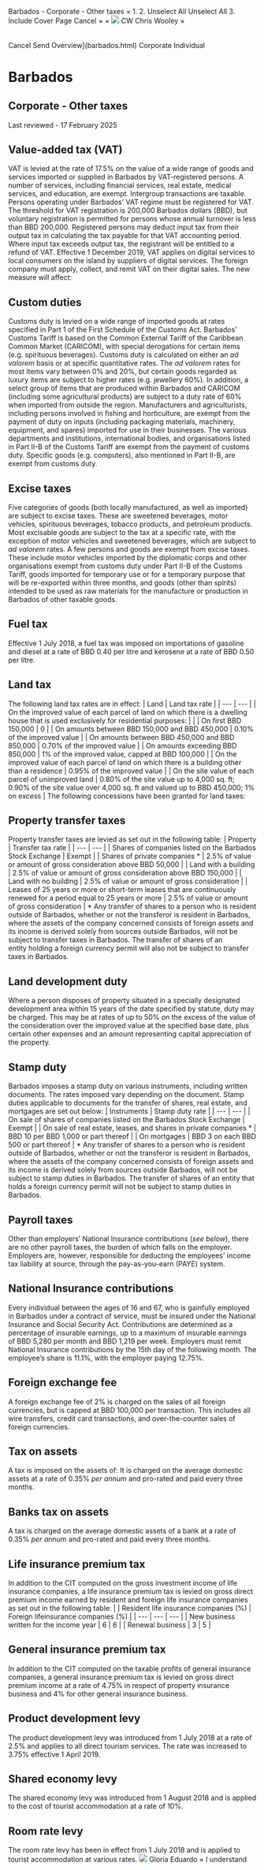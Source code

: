 Barbados - Corporate - Other taxes
×
1.
2.
Unselect All
Unselect All
3.
Include Cover Page
Cancel
×
×
![](-/media/world-wide-tax-summaries/attachments/global---chris-wooley.ashx%3Frev=ac5e5f3223b34096b1afc2a6009c7320&revision=ac5e5f32-23b3-4096-b1af-c2a6009c7320&hash=859B7ADC84DC2CBEC9760E9E6EE7DE6D0A8BFCDF)
CW
Chris Wooley
×
######
Cancel
Send
Overview](barbados.html)
Corporate
Individual
# Barbados
## Corporate - Other taxes
Last reviewed - 17 February 2025
## Value-added tax (VAT)
VAT is levied at the rate of 17.5% on the value of a wide range of goods and services imported or supplied in Barbados by VAT-registered persons.
A number of services, including financial services, real estate, medical services, and education, are exempt. Intergroup transactions are taxable.
Persons operating under Barbados’ VAT regime must be registered for VAT. The threshold for VAT registration is 200,000 Barbados dollars (BBD), but voluntary registration is permitted for persons whose annual turnover is less than BBD 200,000.
Registered persons may deduct input tax from their output tax in calculating the tax payable for that VAT accounting period. Where input tax exceeds output tax, the registrant will be entitled to a refund of VAT.
Effective 1 December 2019, VAT applies on digital services to local consumers on the island by suppliers of digital services. The foreign company must apply, collect, and remit VAT on their digital sales.
The new measure will affect:
## Custom duties
Customs duty is levied on a wide range of imported goods at rates specified in Part 1 of the First Schedule of the Customs Act. Barbados’ Customs Tariff is based on the Common External Tariff of the Caribbean Common Market (CARICOM), with special derogations for certain items (e.g. spirituous beverages). Customs duty is calculated on either an *ad valorem* basis or at specific quantitative rates. The *ad valorem* rates for most items vary between 0% and 20%, but certain goods regarded as luxury items are subject to higher rates (e.g. jewellery 60%). In addition, a select group of items that are produced within Barbados and CARICOM (including some agricultural products) are subject to a duty rate of 60% when imported from outside the region.
Manufacturers and agriculturists, including persons involved in fishing and horticulture, are exempt from the payment of duty on inputs (including packaging materials, machinery, equipment, and spares) imported for use in their businesses.
The various departments and institutions, international bodies, and organisations listed in Part II-B of the Customs Tariff are exempt from the payment of customs duty. Specific goods (e.g. computers), also mentioned in Part II-B, are exempt from customs duty.
## Excise taxes
Five categories of goods (both locally manufactured, as well as imported) are subject to excise taxes. These are sweetened beverages, motor vehicles, spirituous beverages, tobacco products, and petroleum products. Most excisable goods are subject to the tax at a specific rate, with the exception of motor vehicles and sweetened beverages, which are subject to *ad valorem* rates.
A few persons and goods are exempt from excise taxes. These include motor vehicles imported by the diplomatic corps and other organisations exempt from customs duty under Part II-B of the Customs Tariff, goods imported for temporary use or for a temporary purpose that will be re-exported within three months, and goods (other than spirits) intended to be used as raw materials for the manufacture or production in Barbados of other taxable goods.
## Fuel tax
Effective 1 July 2018, a fuel tax was imposed on importations of gasoline and diesel at a rate of BBD 0.40 per litre and kerosene at a rate of BBD 0.50 per litre.
## Land tax
The following land tax rates are in effect:
| Land | Land tax rate |
| --- | --- |
| On the improved value of each parcel of land on which there is a dwelling house that is used exclusively for residential purposes: |  |
| On first BBD 150,000 | 0 |
| On amounts between BBD 150,000 and BBD 450,000 | 0.10% of the improved value |
| On amounts between BBD 450,000 and BBD 850,000 | 0.70% of the improved value |
| On amounts exceeding BBD 850,000 | 1% of the improved value, capped at BBD 100,000 |
| On the improved value of each parcel of land on which there is a building other than a residence | 0.95% of the improved value |
| On the site value of each parcel of unimproved land | 0.80% of the site value up to 4,000 sq. ft; 0.90% of the site value over 4,000 sq. ft and valued up to BBD 450,000; 1% on excess |
The following concessions have been granted for land taxes:
## Property transfer taxes
Property transfer taxes are levied as set out in the following table:
| Property | Transfer tax rate |
| --- | --- |
| Shares of companies listed on the Barbados Stock Exchange | Exempt |
| Shares of private companies \* | 2.5% of value or amount of gross consideration above BBD 50,000 |
| Land with a building | 2.5% of value or amount of gross consideration above BBD 150,000 |
| Land with no building | 2.5% of value or amount of gross consideration |
| Leases of 25 years or more or short-term leases that are continuously renewed for a period equal to 25 years or more | 2.5% of value or amount of gross consideration |
\* Any transfer of shares to a person who is resident outside of Barbados, whether or not the transferor is resident in Barbados, where the assets of the company concerned consists of foreign assets and its income is derived solely from sources outside Barbados, will not be subject to transfer taxes in Barbados. The transfer of shares of an entity holding a foreign currency permit will also not be subject to transfer taxes in Barbados.
## Land development duty
Where a person disposes of property situated in a specially designated development area within 15 years of the date specified by statute, duty may be charged. This may be at rates of up to 50% on the excess of the value of the consideration over the improved value at the specified base date, plus certain other expenses and an amount representing capital appreciation of the property.
## Stamp duty
Barbados imposes a stamp duty on various instruments, including written documents. The rates imposed vary depending on the document. Stamp duties applicable to documents for the transfer of shares, real estate, and mortgages are set out below:
| Instruments | Stamp duty rate |
| --- | --- |
| On sale of shares of companies listed on the Barbados Stock Exchange | Exempt |
| On sale of real estate, leases, and shares in private companies \* | BBD 10 per BBD 1,000 or part thereof |
| On mortgages | BBD 3 on each BBD 500 or part thereof |
\* Any transfer of shares to a person who is resident outside of Barbados, whether or not the transferor is resident in Barbados, where the assets of the company concerned consists of foreign assets and its income is derived solely from sources outside Barbados, will not be subject to stamp duties in Barbados. The transfer of shares of an entity that holds a foreign currency permit will not be subject to stamp duties in Barbados.
## Payroll taxes
Other than employers’ National Insurance contributions (*see below*), there are no other payroll taxes, the burden of which falls on the employer. Employers are, however, responsible for deducting the employees’ income tax liability at source, through the pay-as-you-earn (PAYE) system.
## National Insurance contributions
Every individual between the ages of 16 and 67, who is gainfully employed in Barbados under a contract of service, must be insured under the National Insurance and Social Security Act.
Contributions are determined as a percentage of insurable earnings, up to a maximum of insurable earnings of BBD 5,280 per month and BBD 1,219 per week. Employers must remit National Insurance contributions by the 15th day of the following month. The employee’s share is 11.1%, with the employer paying 12.75%.
## Foreign exchange fee
A foreign exchange fee of 2% is charged on the sales of all foreign currencies, but is capped at BBD 100,000 per transaction. This includes all wire transfers, credit card transactions, and over-the-counter sales of foreign currencies.
## Tax on assets
A tax is imposed on the assets of:
It is charged on the average domestic assets at a rate of 0.35% *per annum* and pro-rated and paid every three months.
## Banks tax on assets
A tax is charged on the average domestic assets of a bank at a rate of 0.35% *per annum* and pro-rated and paid every three months.
## Life insurance premium tax
In addition to the CIT computed on the gross investment income of life insurance companies, a life insurance premium tax is levied on gross direct premium income earned by resident and foreign life insurance companies as set out in the following table:
|  | Resident life insurance companies (%) | Foreign lifeinsurance companies (%) |
| --- | --- | --- |
| New business written for the income year | 6 | 6 |
| Renewal business | 3 | 5 |
## General insurance premium tax
In addition to the CIT computed on the taxable profits of general insurance companies, a general insurance premium tax is levied on gross direct premium income at a rate of 4.75% in respect of property insurance business and 4% for other general insurance business.
## Product development levy
The product development levy was introduced from 1 July 2018 at a rate of 2.5% and applies to all direct tourism services. The rate was increased to 3.75% effective 1 April 2019.
## Shared economy levy
The shared economy levy was introduced from 1 August 2018 and is applied to the cost of tourist accommodation at a rate of 10%.
## Room rate levy
The room rate levy has been in effect from 1 July 2018 and is applied to tourist accommodation at various rates.
![](-/media/world-wide-tax-summaries/attachments/barbados---gloria-eduardo.ashx%3Frev=06c00b9babb74325914ddf02bc0c395a&revision=06c00b9b-abb7-4325-914d-df02bc0c395a&hash=DC4345C424581A87DDF42794BAFFDC055E615E13)
Gloria Eduardo
×
I understand